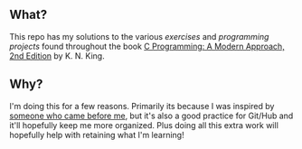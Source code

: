 ## What?
This repo has my solutions to the various _exercises_ and _programming projects_ found throughout the book [C Programming: A Modern Approach, 2nd Edition](http://www.amazon.com/Programming-Modern-Approach-2nd-Edition/dp/0393979504) by K. N. King.

## Why?
I'm doing this for a few reasons. Primarily its because I was inspired by [someone who came before me](https://github.com/pingles/c-programming-a-modern-approach), but it's also a good practice for Git/Hub and it'll hopefully keep me more organized. Plus doing all this extra work will hopefully help with retaining what I'm learning!
